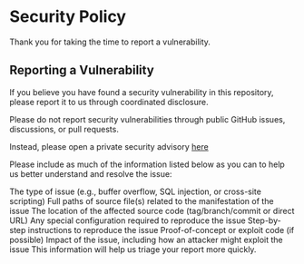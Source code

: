 # Security Policy

Thank you for taking the time to report a vulnerability.


## Reporting a Vulnerability

If you believe you have found a security vulnerability in this repository, please report it to us through coordinated disclosure.

Please do not report security vulnerabilities through public GitHub issues, discussions, or pull requests.

Instead, please open a private security advisory [here](https://github.com/ElaadNL/openadr3-client-gac-compliance/security/advisories/new)

Please include as much of the information listed below as you can to help us better understand and resolve the issue:

The type of issue (e.g., buffer overflow, SQL injection, or cross-site scripting)
Full paths of source file(s) related to the manifestation of the issue
The location of the affected source code (tag/branch/commit or direct URL)
Any special configuration required to reproduce the issue
Step-by-step instructions to reproduce the issue
Proof-of-concept or exploit code (if possible)
Impact of the issue, including how an attacker might exploit the issue
This information will help us triage your report more quickly.
